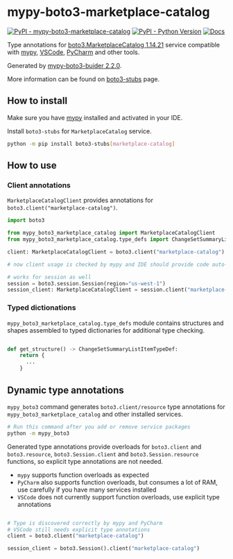 # mypy-boto3-marketplace-catalog

[![PyPI - mypy-boto3-marketplace-catalog](https://img.shields.io/pypi/v/mypy-boto3-marketplace-catalog.svg?color=blue)](https://pypi.org/project/mypy-boto3-marketplace-catalog)
[![PyPI - Python Version](https://img.shields.io/pypi/pyversions/mypy-boto3-marketplace-catalog.svg?color=blue)](https://pypi.org/project/mypy-boto3-marketplace-catalog)
[![Docs](https://img.shields.io/readthedocs/mypy-boto3-builder.svg?color=blue)](https://mypy-boto3-builder.readthedocs.io/)

Type annotations for
[boto3.MarketplaceCatalog 1.14.21](https://boto3.amazonaws.com/v1/documentation/api/1.14.21/reference/services/marketplace-catalog.html#MarketplaceCatalog) service
compatible with [mypy](https://github.com/python/mypy), [VSCode](https://code.visualstudio.com/),
[PyCharm](https://www.jetbrains.com/pycharm/) and other tools.

Generated by [mypy-boto3-buider 2.2.0](https://github.com/vemel/mypy_boto3_builder).

More information can be found on [boto3-stubs](https://pypi.org/project/boto3-stubs/) page.

## How to install

Make sure you have [mypy](https://github.com/python/mypy) installed and activated in your IDE.

Install `boto3-stubs` for `MarketplaceCatalog` service.

```bash
python -m pip install boto3-stubs[marketplace-catalog]
```

## How to use

### Client annotations

`MarketplaceCatalogClient` provides annotations for `boto3.client("marketplace-catalog")`.

```python
import boto3

from mypy_boto3_marketplace_catalog import MarketplaceCatalogClient
from mypy_boto3_marketplace_catalog.type_defs import ChangeSetSummaryListItemTypeDef, ...

client: MarketplaceCatalogClient = boto3.client("marketplace-catalog")

# now client usage is checked by mypy and IDE should provide code auto-complete

# works for session as well
session = boto3.session.Session(region="us-west-1")
session_client: MarketplaceCatalogClient = session.client("marketplace-catalog")
```








### Typed dictionations

`mypy_boto3_marketplace_catalog.type_defs` module contains structures and shapes assembled
to typed dictionaries for additional type checking.

```python

def get_structure() -> ChangeSetSummaryListItemTypeDef:
    return {
      ...
    }
```


## Dynamic type annotations

`mypy_boto3` command generates `boto3.client/resource` type annotations for
`mypy_boto3_marketplace_catalog` and other installed services.

```bash
# Run this command after you add or remove service packages
python -m mypy_boto3
```

Generated type annotations provide overloads for `boto3.client` and `boto3.resource`,
`boto3.Session.client` and `boto3.Session.resource` functions,
so explicit type annotations are not needed.

- `mypy` supports function overloads as expected
- `PyCharm` also supports function overloads, but consumes a lot of RAM, use carefully if you have many services installed
- `VSCode` does not currently support function overloads, use explicit type annotations

```python

# Type is discovered correctly by mypy and PyCharm
# VSCode still needs explicit type annotations
client = boto3.client("marketplace-catalog")

session_client = boto3.Session().client("marketplace-catalog")
```

